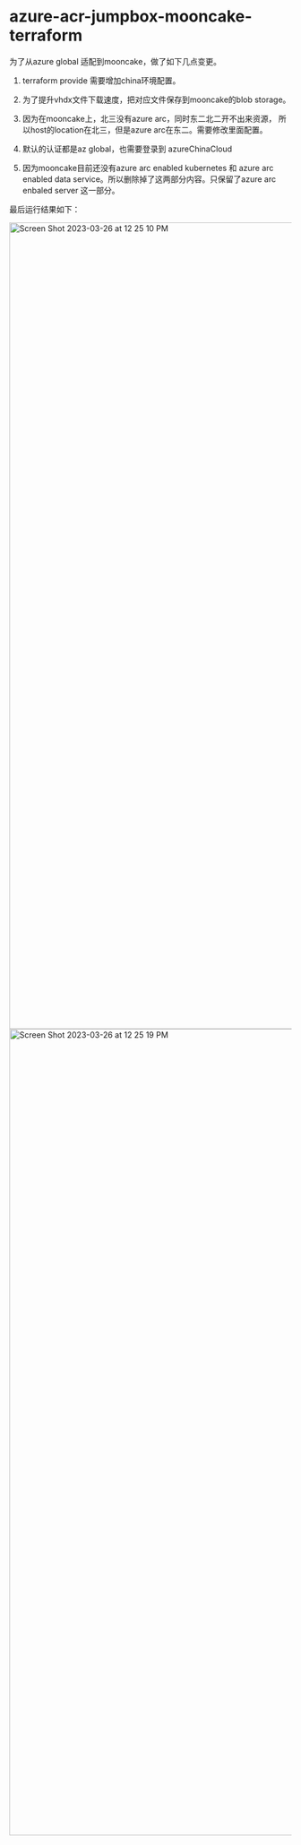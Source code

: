 # azure-acr-jumpbox-mooncake-terraform

为了从azure global 适配到mooncake，做了如下几点变更。

1. terraform provide 需要增加china环境配置。

2. 为了提升vhdx文件下载速度，把对应文件保存到mooncake的blob storage。

3. 因为在mooncake上，北三没有azure arc，同时东二北二开不出来资源， 所以host的location在北三，但是azure arc在东二。需要修改里面配置。

4. 默认的认证都是az global，也需要登录到 azureChinaCloud

5. 因为mooncake目前还没有azure arc enabled kubernetes 和 azure arc enabled data service。所以删除掉了这两部分内容。只保留了azure arc enbaled server 这一部分。

最后运行结果如下：

<img width="1440" alt="Screen Shot 2023-03-26 at 12 25 10 PM" src="https://user-images.githubusercontent.com/7360524/228122259-d44f152b-d2f4-4898-ba5b-93024e4e7bff.png">

<img width="1440" alt="Screen Shot 2023-03-26 at 12 25 19 PM" src="https://user-images.githubusercontent.com/7360524/228122262-2fa75f4b-7fcb-4fa4-92f8-cac7cd5ecee8.png">
